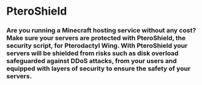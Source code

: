 # PteroShield 
### Are you running a Minecraft hosting service without any cost? Make sure your servers are protected with PteroShield, the security script, for Pterodactyl Wing. With PteroShield your servers will be shielded from risks such as disk overload safeguarded against DDoS attacks, from your users and equipped with layers of security to ensure the safety of your servers.
